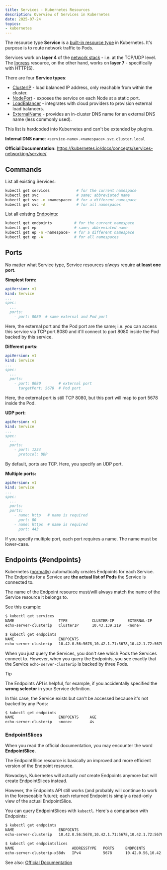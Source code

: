 ```yaml
---
title: Services - Kubernetes Resources
description: Overview of Services in Kubernetes
date: 2025-07-24
topics:
- kubernetes
---
```


The resource type **Service** is a [built-in resource type](overview.md) in Kubernetes. It's purpose is to route network traffic to Pods.

Services work on **layer 4** of the [network stack](https://en.wikipedia.org/wiki/OSI_model) - i.e. at the TCP/UDP level. The [Ingress](ingress.md) resource, on the other hand, works on **layer 7** - specifically with HTTP(S).

There are four **Service types**:

* [ClusterIP](services-clusterip.md) - load balanced IP address, only reachable from within the cluster.
* [NodePort](services-nodeport.md) - exposes the service on each Node at a static port.
* [LoadBalancer](services-loadbalancer.md) - integrates with cloud providers to provision external load balancers.
* [ExternalName](external-services.md) - provides an in-cluster DNS name for an external DNS name (less commonly used).

This list is hardcoded into Kubernetes and can't be extended by plugins.

**Internal DNS name**: `<service-name>.<namespace>.svc.cluster.local`

**Official Documentation:** <https://kubernetes.io/docs/concepts/services-networking/service/>

## Commands

List all existing Services:

```sh
kubectl get services            # for the current namespace
kubectl get svc                 # same; abbreviated name
kubectl get svc -n <namespace>  # for a different namespace
kubectl get svc -A              # for all namespaces
```

List all existing [Endpoints](#endpoints):

```sh
kubectl get endpoints          # for the current namespace
kubectl get ep                 # same; abbreviated name
kubectl get ep -n <namespace>  # for a different namespace
kubectl get ep -A              # for all namespaces
```

## Ports

No matter what Service type, Service resources *always* require **at least one port**.

**Simplest form:**

```yaml
apiVersion: v1
kind: Service
...
spec:
  ...
  ports:
    - port: 8080  # same external and Pod port
```

Here, the external port and the Pod port are the same; i.e. you can access this service via TCP port 8080 and it'll connect to port 8080 inside the Pod backed by this service.

**Different ports:**

```yaml
apiVersion: v1
kind: Service
...
spec:
  ...
  ports:
    - port: 8080        # external port
      targetPort: 5678  # Pod port
```

Here, the external port is still TCP 8080, but this port will map to port 5678 inside the Pod.

**UDP port:**

```yaml
apiVersion: v1
kind: Service
...
spec:
  ...
  ports:
    - port: 1234
      protocol: UDP
```

By default, ports are TCP. Here, you specify an UDP port.

**Multiple ports:**

```yaml
apiVersion: v1
kind: Service
...
spec:
  ...
  ports:
  ports:
    - name: http   # name is required
      port: 80
    - name: https  # name is required
      port: 443
```

If you specify multiple port, each port requires a name. The name must be lower-case.

## Endpoints {#endpoints}

Kubernetes ([normally](external-services.md#ClusterIP-with-ManualEndpoint)) automatically creates Endpoints for each Service. The Endpoints for a Service are **the actual list of Pods** the Service is connected to.

The name of the Endpoint resource must/will always match the name of the Service resource it belongs to.

See this example:

```sh
$ kubectl get services
NAME                    TYPE           CLUSTER-IP      EXTERNAL-IP       PORT(S)     AGE
echo-server-clusterip   ClusterIP      10.43.139.219   <none>            8080/TCP    10s

$ kubectl get endpoints
NAME                    ENDPOINTS                                         AGE
echo-server-clusterip   10.42.0.56:5678,10.42.1.71:5678,10.42.1.72:5678   21s
```

When you just query the Services, you don't see which Pods the Services connect to. However, when you query the Endpoints, you see exactly that the Service `echo-server-clusterip` is backed by three Pods.

> [!TIP]
> The Endpoints API is helpful, for example, if you accidentally specified the **wrong selector** in your Service definition.
>
> In this case, the Service exists but can't be accessed because it's not backed by any Pods:
>
> ```sh
> $ kubectl get endpoints
> NAME                    ENDPOINTS     AGE
> echo-server-clusterip   <none>        4s
> ```

### EndpointSlices

When you read the official documentation, you may encounter the word **EndpointSlice**.

The EndpointSlice resource is basically an improved and more efficient version of the Endpoint resource.

Nowadays, Kubernetes will actually *not* create Endpoints anymore but will create EndpointSlices instead.

However, the Endpoints API still works (and probably will continue to work in the foreseeable future); each returned Endpoint is simply a read-only view of the actual EndpointSlice.

You can query EndpointSlices with `kubectl`. Here's a comparison with Endpoints:

```sh
$ kubectl get endpoints
NAME                    ENDPOINTS                                         AGE
echo-server-clusterip   10.42.0.56:5678,10.42.1.71:5678,10.42.1.72:5678   12m

$ kubectl get endpointslices
NAME                          ADDRESSTYPE   PORTS     ENDPOINTS                          AGE
echo-server-clusterip-x58dv   IPv4          5678      10.42.0.56,10.42.1.71,10.42.1.72   12m
```

See also: [Official Documentation](https://kubernetes.io/docs/concepts/services-networking/endpoint-slices/)
